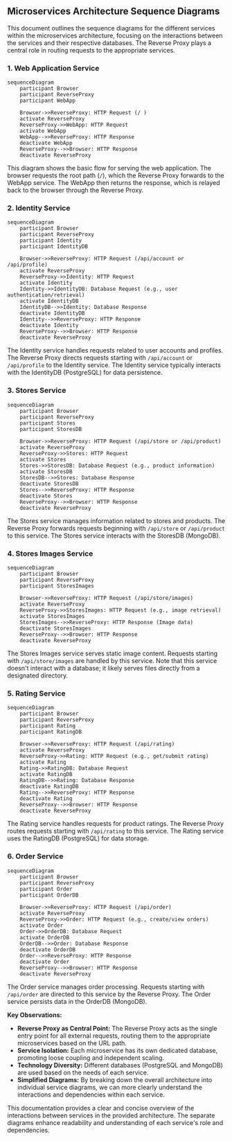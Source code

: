 ## Microservices Architecture Sequence Diagrams

This document outlines the sequence diagrams for the different services within
the microservices architecture, focusing on the interactions between the
services and their respective databases. The Reverse Proxy plays a central role
in routing requests to the appropriate services.

### 1. Web Application Service

```mermaid
sequenceDiagram
    participant Browser
    participant ReverseProxy
    participant WebApp

    Browser->>ReverseProxy: HTTP Request (/ )
    activate ReverseProxy
    ReverseProxy->>WebApp: HTTP Request
    activate WebApp
    WebApp-->>ReverseProxy: HTTP Response
    deactivate WebApp
    ReverseProxy-->>Browser: HTTP Response
    deactivate ReverseProxy
```

This diagram shows the basic flow for serving the web application. The browser
requests the root path (`/`), which the Reverse Proxy forwards to the WebApp
service. The WebApp then returns the response, which is relayed back to the
browser through the Reverse Proxy.

### 2. Identity Service

```mermaid
sequenceDiagram
    participant Browser
    participant ReverseProxy
    participant Identity
    participant IdentityDB

    Browser->>ReverseProxy: HTTP Request (/api/account or /api/profile)
    activate ReverseProxy
    ReverseProxy->>Identity: HTTP Request
    activate Identity
    Identity->>IdentityDB: Database Request (e.g., user authentication/retrieval)
    activate IdentityDB
    IdentityDB-->>Identity: Database Response
    deactivate IdentityDB
    Identity-->>ReverseProxy: HTTP Response
    deactivate Identity
    ReverseProxy-->>Browser: HTTP Response
    deactivate ReverseProxy
```

The Identity service handles requests related to user accounts and profiles.
The Reverse Proxy directs requests starting with `/api/account` or
`/api/profile` to the Identity service. The Identity service typically
interacts with the IdentityDB (PostgreSQL) for data persistence.

### 3. Stores Service

```mermaid
sequenceDiagram
    participant Browser
    participant ReverseProxy
    participant Stores
    participant StoresDB

    Browser->>ReverseProxy: HTTP Request (/api/store or /api/product)
    activate ReverseProxy
    ReverseProxy->>Stores: HTTP Request
    activate Stores
    Stores->>StoresDB: Database Request (e.g., product information)
    activate StoresDB
    StoresDB-->>Stores: Database Response
    deactivate StoresDB
    Stores-->>ReverseProxy: HTTP Response
    deactivate Stores
    ReverseProxy-->>Browser: HTTP Response
    deactivate ReverseProxy
```

The Stores service manages information related to stores and products. The
Reverse Proxy forwards requests beginning with `/api/store` or `/api/product`
to this service. The Stores service interacts with the StoresDB (MongoDB).

### 4. Stores Images Service

```mermaid
sequenceDiagram
    participant Browser
    participant ReverseProxy
    participant StoresImages

    Browser->>ReverseProxy: HTTP Request (/api/store/images)
    activate ReverseProxy
    ReverseProxy->>StoresImages: HTTP Request (e.g., image retrieval)
    activate StoresImages
    StoresImages-->>ReverseProxy: HTTP Response (Image data)
    deactivate StoresImages
    ReverseProxy-->>Browser: HTTP Response
    deactivate ReverseProxy
```

The Stores Images service serves static image content. Requests starting with
`/api/store/images` are handled by this service. Note that this service doesn't
interact with a database; it likely serves files directly from a designated
directory.

### 5. Rating Service

```mermaid
sequenceDiagram
    participant Browser
    participant ReverseProxy
    participant Rating
    participant RatingDB

    Browser->>ReverseProxy: HTTP Request (/api/rating)
    activate ReverseProxy
    ReverseProxy->>Rating: HTTP Request (e.g., get/submit rating)
    activate Rating
    Rating->>RatingDB: Database Request
    activate RatingDB
    RatingDB-->>Rating: Database Response
    deactivate RatingDB
    Rating-->>ReverseProxy: HTTP Response
    deactivate Rating
    ReverseProxy-->>Browser: HTTP Response
    deactivate ReverseProxy
```

The Rating service handles requests for product ratings. The Reverse Proxy
routes requests starting with `/api/rating` to this service. The Rating service
uses the RatingDB (PostgreSQL) for data storage.

### 6. Order Service

```mermaid
sequenceDiagram
    participant Browser
    participant ReverseProxy
    participant Order
    participant OrderDB

    Browser->>ReverseProxy: HTTP Request (/api/order)
    activate ReverseProxy
    ReverseProxy->>Order: HTTP Request (e.g., create/view orders)
    activate Order
    Order->>OrderDB: Database Request
    activate OrderDB
    OrderDB-->>Order: Database Response
    deactivate OrderDB
    Order-->>ReverseProxy: HTTP Response
    deactivate Order
    ReverseProxy-->>Browser: HTTP Response
    deactivate ReverseProxy
```

The Order service manages order processing. Requests starting with `/api/order`
are directed to this service by the Reverse Proxy. The Order service persists
data in the OrderDB (MongoDB).

**Key Observations:**

- **Reverse Proxy as Central Point:** The Reverse Proxy acts as the single
  entry point for all external requests, routing them to the appropriate
  microservices based on the URL path.
- **Service Isolation:** Each microservice has its own dedicated database,
  promoting loose coupling and independent scaling.
- **Technology Diversity:** Different databases (PostgreSQL and MongoDB) are
  used based on the needs of each service.
- **Simplified Diagrams:** By breaking down the overall architecture into
  individual service diagrams, we can more clearly understand the interactions
  and dependencies within each service.

This documentation provides a clear and concise overview of the interactions between services in the provided architecture. The separate diagrams enhance readability and understanding of each service's role and dependencies.
